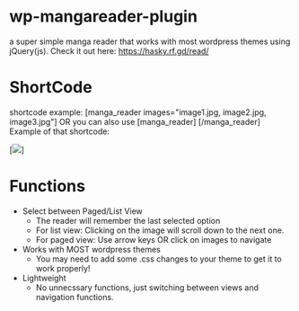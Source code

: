 # wp-mangareader-plugin
a super simple manga reader that works with most wordpress themes using jQuery(js).
Check it out here: https://hasky.rf.gd/read/

# ShortCode
shortcode example: [manga_reader images="image1.jpg, image2.jpg, image3.jpg"] OR you can also use [manga_reader]  [/manga_reader]
Example of that shortcode: 


[<img src="http://i.epvpimg.com/qle7aab.png">]


# Functions
  * Select between Paged/List View
      * The reader will remember the last selected option
      * For list view: Clicking on the image will scroll down to the next one.
      * For paged view: Use arrow keys OR click on images to navigate
  * Works with MOST wordpress themes
      * You may need to add some .css changes to your theme to get it to work properly!
  * Lightweight
      * No unnecssary functions, just switching between views and navigation functions.
      
     
     

